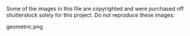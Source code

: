 Some of the images in this file are copyrighted and were purchased off shutterstock solely for this project. Do not reproduce these images:

geometric.png
